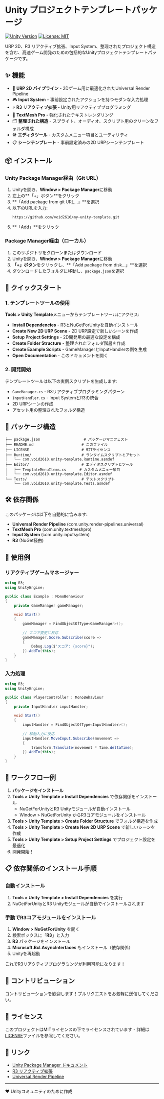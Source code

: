 # Unity プロジェクトテンプレートパッケージ

[![Unity Version](https://img.shields.io/badge/Unity-2022.3+-green.svg)](https://unity3d.com/get-unity/download)
[![License: MIT](https://img.shields.io/badge/License-MIT-yellow.svg)](https://opensource.org/licenses/MIT)

URP 2D、R3 リアクティブ拡張、Input System、整理されたプロジェクト構造を含む、高速ゲーム開発のための包括的なUnityプロジェクトテンプレートパッケージです。

## ✨ 機能

- 🎨 **URP 2D パイプライン** - 2Dゲーム用に最適化されたUniversal Render Pipeline
- 🎮 **Input System** - 事前設定されたアクションを持つモダンな入力処理
- ⚡ **R3 リアクティブ拡張** - Unity用リアクティブプログラミング
- 📝 **TextMesh Pro** - 強化されたテキストレンダリング
- 🗂️ **整理された構造** - スプライト、オーディオ、スクリプト用のクリーンなフォルダ構成
- 🛠️ **エディタツール** - カスタムメニュー項目とユーティリティ
- 📋 **シーンテンプレート** - 事前設定済みの2D URPシーンテンプレート

## 📦 インストール

### Unity Package Manager経由（Git URL）

1. Unityを開き、**Window > Package Manager**に移動
2. 左上の**「+」ボタン**をクリック
3. **「Add package from git URL...」**を選択
4. 以下のURLを入力:
   ```
   https://github.com/void2610/my-unity-template.git
   ```
5. **「Add」**をクリック

### Package Manager経由（ローカル）

1. このリポジトリをクローンまたはダウンロード
2. Unityを開き、**Window > Package Manager**に移動
3. **「+」ボタン**をクリックし、**「Add package from disk...」**を選択
4. ダウンロードしたフォルダに移動し、`package.json`を選択

## 🚀 クイックスタート

### 1. テンプレートツールの使用

**Tools > Unity Template**メニューからテンプレートツールにアクセス:

- **Install Dependencies** - R3とNuGetForUnityを自動インストール
- **Create New 2D URP Scene** - 2D URP設定で新しいシーンを作成
- **Setup Project Settings** - 2D開発用の最適な設定を構成
- **Create Folder Structure** - 整理されたフォルダ階層を作成
- **Create Example Scripts** - GameManagerとInputHandlerの例を生成
- **Open Documentation** - このドキュメントを開く

### 2. 開発開始

テンプレートツールは以下の実例スクリプトを生成します:

- `GameManager.cs` - R3リアクティブプログラミングパターン
- `InputHandler.cs` - Input SystemとR3の統合
- 2D URPシーンの作成
- アセット用の整理されたフォルダ構造

## 📁 パッケージ構造

```
├── package.json                    # パッケージマニフェスト
├── README.md                      # このファイル
├── LICENSE                        # MITライセンス
├── Runtime/                       # ランタイムスクリプトとアセット
│   └── com.void2610.unity-template.Runtime.asmdef
├── Editor/                        # エディタスクリプトとツール
│   ├── TemplateMenuItems.cs      # カスタムメニュー項目
│   └── com.void2610.unity-template.Editor.asmdef
└── Tests/                         # テストスクリプト
    └── com.void2610.unity-template.Tests.asmdef
```

## 🛠️ 依存関係

このパッケージは以下を自動的に含みます:

- **Universal Render Pipeline** (com.unity.render-pipelines.universal)
- **TextMesh Pro** (com.unity.textmeshpro)
- **Input System** (com.unity.inputsystem)
- **R3** (NuGet経由)

## 📖 使用例

### リアクティブゲームマネージャー

```csharp
using R3;
using UnityEngine;

public class Example : MonoBehaviour
{
    private GameManager gameManager;
    
    void Start()
    {
        gameManager = FindObjectOfType<GameManager>();
        
        // スコア変更に反応
        gameManager.Score.Subscribe(score => 
        {
            Debug.Log($"スコア: {score}");
        }).AddTo(this);
    }
}
```

### 入力処理

```csharp
using R3;
using UnityEngine;

public class PlayerController : MonoBehaviour
{
    private InputHandler inputHandler;
    
    void Start()
    {
        inputHandler = FindObjectOfType<InputHandler>();
        
        // 移動入力に反応
        inputHandler.MoveInput.Subscribe(movement => 
        {
            transform.Translate(movement * Time.deltaTime);
        }).AddTo(this);
    }
}
```

## 🚀 ワークフロー例

1. **パッケージをインストール**
2. **Tools > Unity Template > Install Dependencies** で依存関係をインストール
   - NuGetForUnityとR3 Unityモジュールが自動インストール
   - Window > NuGetForUnity からR3コアモジュールをインストール
3. **Tools > Unity Template > Create Folder Structure** でフォルダ構造を作成
4. **Tools > Unity Template > Create New 2D URP Scene** で新しいシーンを作成
5. **Tools > Unity Template > Setup Project Settings** でプロジェクト設定を最適化
6. 開発開始！

## 📋 依存関係のインストール手順

### 自動インストール
1. **Tools > Unity Template > Install Dependencies** を実行
2. NuGetForUnityとR3 Unityモジュールが自動でインストールされます

### 手動でR3コアモジュールをインストール
1. **Window > NuGetForUnity** を開く
2. 検索ボックスに「**R3**」と入力
3. **R3** パッケージをインストール
4. **Microsoft.Bcl.AsyncInterfaces** もインストール（依存関係）
5. Unityを再起動

これでR3リアクティブプログラミングが利用可能になります！

## 🤝 コントリビューション

コントリビューションを歓迎します！プルリクエストをお気軽に送信してください。

## 📄 ライセンス

このプロジェクトはMITライセンスの下でライセンスされています - 詳細は[LICENSE](LICENSE)ファイルを参照してください。

## 🔗 リンク

- [Unity Package Manager ドキュメント](https://docs.unity3d.com/Manual/upm-ui.html)
- [R3 リアクティブ拡張](https://github.com/Cysharp/R3)
- [Universal Render Pipeline](https://docs.unity3d.com/Packages/com.unity.render-pipelines.universal@latest)

---

❤️ Unityコミュニティのために作成